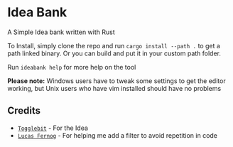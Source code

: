 # Idea Bank

A Simple Idea bank written with Rust

To Install, simply clone the repo and run `cargo install --path .` to get a path linked binary. Or you can build and put it in your custom path folder.

Run `ideabank help` for more help on the tool

**Please note:** Windows users have to tweak some settings to get the editor working, but Unix users who have vim installed should have no problems

## Credits

- [`Togglebit`](https://github.com/togglebyte) - For the Idea
- [`Lucas Fernog`](https://github.com/lucasfernog) - For helping me add a filter to avoid repetition in code
